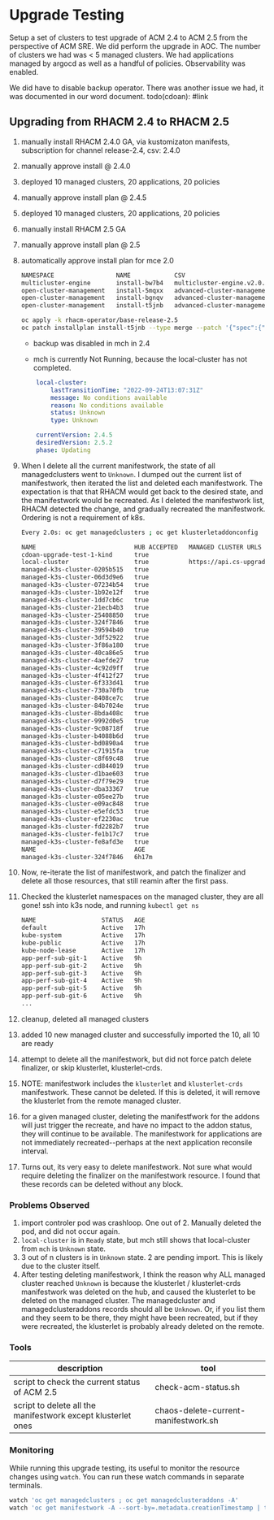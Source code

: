 # Upgrade Testing

Setup a set of clusters to test upgrade of ACM 2.4 to ACM 2.5 from the perspective of ACM SRE. We did perform the upgrade in AOC. The number of clusters we had was < 5 managed clusters. We had applications managed by argocd as well as a handful of policies. Observability was enabled.

We did have to disable backup operator.
There was another issue we had, it was documented in our word document. todo(cdoan): #link

## Upgrading from RHACM 2.4 to RHACM 2.5

1. manually install RHACM 2.4.0 GA, via kustomizaton manifests, subscription for channel release-2.4, csv: 2.4.0
2. manually approve install @ 2.4.0
3. deployed 10 managed clusters, 20 applications, 20 policies
4. manually approve install plan @ 2.4.5
5. deployed 10 managed clusters, 20 applications, 20 policies
6. manually install RHACM 2.5 GA
7. manually approve install plan @ 2.5
8. automatically approve install plan for mce 2.0

    ```bash
    NAMESPACE                 NAME            CSV                                  APPROVAL    APPROVED
    multicluster-engine       install-bw7b4   multicluster-engine.v2.0.2           Automatic   true
    open-cluster-management   install-5mqxx   advanced-cluster-management.v2.4.0   Manual      true
    open-cluster-management   install-bgnqv   advanced-cluster-management.v2.4.5   Manual      true
    open-cluster-management   install-t5jnb   advanced-cluster-management.v2.5.2   Manual      true
    ```

    ```bash
    oc apply -k rhacm-operator/base-release-2.5
    oc patch installplan install-t5jnb --type merge --patch '{"spec":{"approved":true}}' -n open-cluster-management
    ```

    * backup was disabled in mch in 2.4

    * mch is currently Not Running, because the local-cluster has not completed.

    ```yaml
        local-cluster:
            lastTransitionTime: "2022-09-24T13:07:31Z"
            message: No conditions available
            reason: No conditions available
            status: Unknown
            type: Unknown
    ```

    ```yaml
        currentVersion: 2.4.5
        desiredVersion: 2.5.2
        phase: Updating
    ```

9. When I delete all the current manifestwork, the state of all managedclusters went to `Unknown`. I dumped out the current list of manifestwork, then iterated the list and deleted each manifestwork. The expectation is that that RHACM would get back to the desired state, and the manifestwork would be recreated. As I deleted the manifestwork list, RHACM detected the change, and gradually recreated the manifestwork. Ordering is not a requirement of k8s.

    ```bash
    Every 2.0s: oc get managedclusters ; oc get klusterletaddonconfig                       cdoan-mac: Sat Sep 24 14:59:14 2022

    NAME                           HUB ACCEPTED   MANAGED CLUSTER URLS                           JOINED   AVAILABLE   AGE
    cdoan-upgrade-test-1-kind      true                                                          True     Unknown     17h
    local-cluster                  true           https://api.cs-upgrade-24.stolostron.io:6443   True     True        18h
    managed-k3s-cluster-0205b515   true                                                          True     Unknown     16h
    managed-k3s-cluster-06d3d9e6   true                                                          True     Unknown     16h
    managed-k3s-cluster-07234b54   true                                                          True     Unknown     7h56m
    managed-k3s-cluster-1b92e12f   true                                                          True     Unknown     16h
    managed-k3s-cluster-1dd7cb6c   true                                                                               68s
    managed-k3s-cluster-21ecb4b3   true                                                          True     Unknown     7h32m
    managed-k3s-cluster-25408850   true                                                          True     Unknown     5h59m
    managed-k3s-cluster-324f7846   true                                                                   Unknown     6h17m
    managed-k3s-cluster-39594b40   true                                                          True     Unknown     7h56m
    managed-k3s-cluster-3df52922   true                                                          True     Unknown     7h55m
    managed-k3s-cluster-3f86a180   true                                                          True     Unknown     7h55m
    managed-k3s-cluster-40ca86e5   true                                                          True     Unknown     7h55m
    managed-k3s-cluster-4aefde27   true                                                          True     Unknown     16h
    managed-k3s-cluster-4c92d9ff   true                                                          True     Unknown     6h4m
    managed-k3s-cluster-4f412f27   true                                                          True     Unknown     7h55m
    managed-k3s-cluster-6f333d41   true                                                          True     Unknown     7h32m
    managed-k3s-cluster-730a70fb   true                                                          True     Unknown     16h
    managed-k3s-cluster-8408ce7c   true                                                          True     Unknown     7h32m
    managed-k3s-cluster-84b7024e   true                                                          True     Unknown     7h32m
    managed-k3s-cluster-8bda408c   true                                                          True     Unknown     7h32m
    managed-k3s-cluster-9992d0e5   true                                                          True     Unknown     7h32m
    managed-k3s-cluster-9c08718f   true                                                          True     Unknown     7h32m
    managed-k3s-cluster-b4088b6d   true                                                          True     Unknown     7h55m
    managed-k3s-cluster-bd0890a4   true                                                          True     Unknown     7h55m
    managed-k3s-cluster-c71915fa   true                                                          True     Unknown     16h
    managed-k3s-cluster-c8f69c48   true                                                          True     Unknown     7h32m
    managed-k3s-cluster-cd844019   true                                                          True     Unknown     16h
    managed-k3s-cluster-d1bae603   true                                                          True     Unknown     7h56m
    managed-k3s-cluster-d7f79e29   true                                                          True     Unknown     6h4m
    managed-k3s-cluster-dba33367   true                                                          True     Unknown     7h32m
    managed-k3s-cluster-e05ee27b   true                                                                   Unknown     6h4m
    managed-k3s-cluster-e09ac848   true                                                          True     Unknown     16h
    managed-k3s-cluster-e5efdc53   true                                                          True     Unknown     6h4m
    managed-k3s-cluster-ef2230ac   true                                                          True     Unknown     7h32m
    managed-k3s-cluster-fd2282b7   true                                                          True     Unknown     7h56m
    managed-k3s-cluster-fe1b17c7   true                                                          True     Unknown     16h
    managed-k3s-cluster-fe8afd3e   true                                                          True     Unknown     16h
    NAME                           AGE
    managed-k3s-cluster-324f7846   6h17m
    ```

10. Now, re-iterate the list of manifestwork, and patch the finalizer and delete all those resources, that still reamin after the first pass.

11. Checked the klusterlet namespaces on the managed cluster, they are all gone! ssh into k3s node, and running `kubectl get ns`

    ```bash
    NAME                  STATUS   AGE
    default               Active   17h
    kube-system           Active   17h
    kube-public           Active   17h
    kube-node-lease       Active   17h
    app-perf-sub-git-1    Active   9h
    app-perf-sub-git-2    Active   9h
    app-perf-sub-git-3    Active   9h
    app-perf-sub-git-4    Active   9h
    app-perf-sub-git-5    Active   9h
    app-perf-sub-git-6    Active   9h
    ...
    ```

12. cleanup, deleted all managed clusters
13. added 10 new managed cluster and successfully imported the 10, all 10 are ready
14. attempt to delete all the manifestwork, but did not force patch delete finalizer, or skip klusterlet, klusterlet-crds.
15. NOTE: manifestwork includes the `klusterlet` and `klusterlet-crds` manifestwork. These cannot be deleted. If this is deleted, it will remove the klusterlet from the remote managed cluster.

16. for a given managed cluster, deleting the manifestfwork for the addons will just trigger the recreate, and have no impact to the addon status, they will continue to be available. The manifestwork for applications are not immediately recreated--perhaps at the next application reconsile interval.

17. Turns out, its very easy to delete manifestwork. Not sure what would require deleting the finalizer on the manifestwork resource. I found that these records can be deleted without any block.

### Problems Observed

1. import controler pod was crashloop. One out of 2. Manually deleted the pod, and did not occur again.
2. `local-cluster` is in `Ready` state, but mch still shows that local-cluster from `mch` is `Unknown` state.
3. 3 out of n clusters is in `Unknown` state. 2 are pending import. This is likely due to the cluster itself.
4. After testing deleting manifestwork, I think the reason why ALL managed cluster reached `Unknown` is because the klusterlet / klusterlet-crds manifestwork was deleted on the hub, and caused the klusterlet to be deleted on the managed cluster. The managedcluster and managedclusteraddons records should all be `Unknown`. Or, if you list them and they seem to be there, they might have been recreated, but if they were recreated, the klusterlet is probably already deleted on the remote.

### Tools

| description | tool |
|-------------|------|
| script to check the current status of ACM 2.5                | check-acm-status.sh |
| script to delete all the manifestwork except klusterlet ones | chaos-delete-current-manifestwork.sh |

### Monitoring

While running this upgrade testing, its useful to monitor the resource changes using `watch`. You can run these watch commands in separate terminals.

```bash
watch 'oc get managedclusters ; oc get managedclusteraddons -A'
watch 'oc get manifestwork -A --sort-by=.metadata.creationTimestamp | tail -n 50; echo; echo "count manifestwork: " $(oc get manifestwork -A | wc -l)'
```
